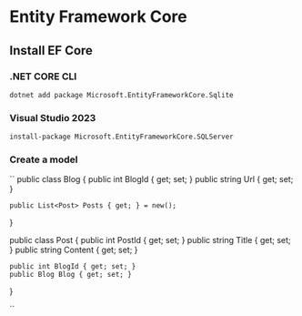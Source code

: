 


# Entity Framework Core

## Install EF Core
### .NET CORE CLI
``
dotnet add package Microsoft.EntityFrameworkCore.Sqlite
``
### Visual Studio 2023
``
install-package Microsoft.EntityFrameworkCore.SQLServer
``

### Create a model

`` 
  public class Blog
{
    public int BlogId { get; set; }
    public string Url { get; set; }

    public List<Post> Posts { get; } = new();
}

public class Post
{
    public int PostId { get; set; }
    public string Title { get; set; }
    public string Content { get; set; }

    public int BlogId { get; set; }
    public Blog Blog { get; set; }
}

``

